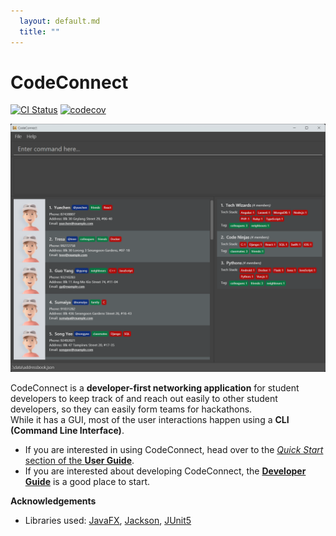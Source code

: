 ```yaml
---
  layout: default.md
  title: ""
---
```


# CodeConnect

[![CI Status](https://github.com/se-edu/addressbook-level3/workflows/Java%20CI/badge.svg)](https://github.com/se-edu/addressbook-level3/actions)
[![codecov](https://codecov.io/gh/se-edu/addressbook-level3/branch/master/graph/badge.svg)](https://codecov.io/gh/se-edu/addressbook-level3)

![Ui](images/Ui.png)

CodeConnect is a **developer-first networking application** for student developers to keep track of and reach out easily to other student developers, so they can easily form teams for hackathons.<br>
While it has a GUI, most of the user interactions happen using a **CLI (Command Line Interface)**.

* If you are interested in using CodeConnect, head over to the [_Quick Start_ section of the **User Guide**](UserGuide.html#quick-start).
* If you are interested about developing CodeConnect, the [**Developer Guide**](DeveloperGuide.html) is a good place to start.


**Acknowledgements**

* Libraries used: [JavaFX](https://openjfx.io/), [Jackson](https://github.com/FasterXML/jackson), [JUnit5](https://github.com/junit-team/junit5)
